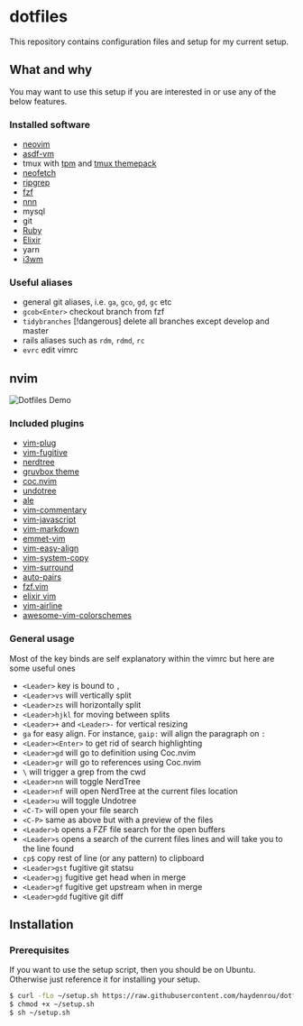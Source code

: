 # dotfiles
This repository contains configuration files and setup for my current setup.

## What and why
You may want to use this setup if you are interested in or use any of the below features.

### Installed software
- [neovim](https://neovim.io/)
- [asdf-vm](https://github.com/asdf-vm/asdf)
- tmux with [tpm](https://github.com/tmux-plugins/tpm) and [tmux themepack](https://github.com/jimeh/tmux-themepack)
- [neofetch](https://github.com/dylanaraps/neofetch)
- [ripgrep](https://github.com/BurntSushi/ripgrep)
- [fzf](https://github.com/junegunn/fzf)
- [nnn](https://github.com/jarun/nnn)
- mysql
- git
- [Ruby](https://github.com/ruby/ruby)
- [Elixir](https://elixir-lang.org/)
- yarn
- [i3wm](https://github.com/i3/i3)

### Useful aliases
- general git aliases, i.e. `ga`, `gco`, `gd`, `gc` etc
- `gcob<Enter>` checkout branch from fzf
- `tidybranches` [!dangerous] delete all branches except develop and master
- rails aliases such as `rdm`, `rdmd`, `rc`
- `evrc` edit vimrc

## nvim

![Dotfiles Demo](https://i.imgur.com/GPAG0qE.png)

### Included plugins
- [vim-plug](https://github.com/junegunn/vim-plug)
- [vim-fugitive](https://github.com/tpope/vim-fugitive)
- [nerdtree](https://github.com/preservim/nerdtree)
- [gruvbox theme](https://github.com/morhetz/gruvbox)
- [coc.nvim ](https://github.com/neoclide/coc.nvim)
- [undotree](https://github.com/mbbill/undotree)
- [ale](https://github.com/dense-analysis/ale)
- [vim-commentary](https://github.com/tpope/vim-commentary)
- [vim-javascript](https://github.com/pangloss/vim-javascript)
- [vim-markdown](https://github.com/plasticboy/vim-markdown)
- [emmet-vim](https://github.com/mattn/emmet-vim)
- [vim-easy-align](https://github.com/junegunn/vim-easy-align)
- [vim-system-copy](https://github.com/christoomey/vim-system-copy)
- [vim-surround](https://github.com/tpope/vim-surround)
- [auto-pairs](https://github.com/jiangmiao/auto-pairs)
- [fzf.vim](https://github.com/junegunn/fzf.vim)
- [elixir vim](https://github.com/elixir-editors/vim-elixir)
- [vim-airline](https://github.com/vim-airline/vim-airline)
- [awesome-vim-colorschemes](https://github.com/rafi/awesome-vim-colorschemes)

### General usage
Most of the key binds are self explanatory within the vimrc but here are some useful ones
- `<Leader>` key is bound to `,`
- `<Leader>vs` will vertically split
- `<Leader>zs` will horizontally split
- `<Leader>hjkl` for moving between splits
- `<Leader>+` and `<Leader>-` for vertical resizing
- `ga` for easy align. For instance, `gaip:` will align the paragraph on `:`
- `<Leader><Enter>` to get rid of search highlighting
- `<Leader>gd` will go to definition using Coc.nvim
- `<Leader>gr` will go to references using Coc.nvim
- `\` will trigger a grep from the cwd
- `<Leader>nn` will toggle NerdTree
- `<Leader>nf` will open NerdTree at the current files location
- `<Leader>u` will toggle Undotree
- `<C-T>` will open your file search
- `<C-P>` same as above but with a preview of the files
- `<Leader>b` opens a FZF file search for the open buffers
- `<Leader>s` opens a search of the current files lines and will take you to the line found
- `cp$` copy rest of line (or any pattern) to clipboard
- `<Leader>gst` fugitive git statsu
- `<Leader>gj` fugitive get head when in merge
- `<Leader>gf` fugitive get upstream when in merge
- `<Leader>gdd` fugitive git diff

## Installation
### Prerequisites
If you want to use the setup script, then you should be on Ubuntu. Otherwise just reference it for installing your setup.

```sh
$ curl -fLo ~/setup.sh https://raw.githubusercontent.com/haydenrou/dotfiles/master/setup.sh
$ chmod +x ~/setup.sh
$ sh ~/setup.sh
```
